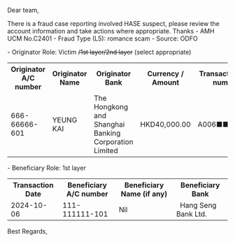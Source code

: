 Dear team,

There is a fraud case reporting involved HASE  suspect, please review the account information and take actions where appropriate. Thanks
\- AMH UCM No.C2401
\- Fraud Type (L5): romance scam
\- Source: ODFO

\- Originator Role: Victim ~~/1st layer/2nd layer~~ (select appropriate)
<table>
<tr><th>Originator A/C number</th><th>Originator Name</th><th>Originator Bank</th><th>Currency / Amount</th><th>Transaction ref. number</th></tr>
<tr><td>666-66666-601</td><td>YEUNG KAI</td><td>The Hongkong and Shanghai Banking Corporation Limited  </td><td>HKD40,000.00</td><td>A006■■■■■■</td></tr>
</table>

\- Beneficiary Role: 1st layer
<table>
<tr><th>Transaction Date</th><th>Beneficiary A/C number</th><th>Beneficiary Name (if any)</th><th>Beneficiary Bank</th></tr>
<tr><td>2024-10-06</td><td>111-111111-101 </td><td>Nil</td><td>  Hang Seng Bank Ltd.  </td></tr>
</table>

Best Regards,